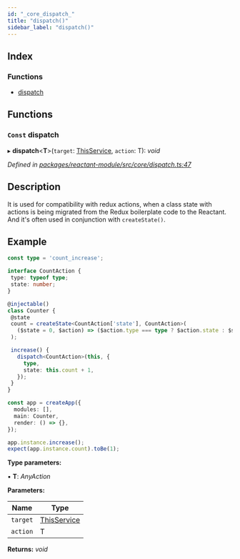 ```yaml
---
id: "_core_dispatch_"
title: "dispatch()"
sidebar_label: "dispatch()"
---
```


## Index

### Functions

* [dispatch](_core_dispatch_.md#const-dispatch)

## Functions

### `Const` dispatch

▸ **dispatch**<**T**>(`target`: [ThisService](_interfaces_.md#thisservice), `action`: T): *void*

*Defined in [packages/reactant-module/src/core/dispatch.ts:47](https://github.com/unadlib/reactant/blob/1f3f457d/packages/reactant-module/src/core/dispatch.ts#L47)*

## Description

It is used for compatibility with redux actions,
when a class state with actions is being migrated from the Redux boilerplate code to the Reactant.
And it's often used in conjunction with `createState()`.

## Example

```ts
const type = 'count_increase';

interface CountAction {
 type: typeof type;
 state: number;
}

@injectable()
class Counter {
 @state
 count = createState<CountAction['state'], CountAction>(
   ($state = 0, $action) => ($action.type === type ? $action.state : $state)
 );

 increase() {
   dispatch<CountAction>(this, {
     type,
     state: this.count + 1,
   });
 }
}

const app = createApp({
  modules: [],
  main: Counter,
  render: () => {},
});

app.instance.increase();
expect(app.instance.count).toBe(1);
```

**Type parameters:**

▪ **T**: *AnyAction*

**Parameters:**

Name | Type |
------ | ------ |
`target` | [ThisService](_interfaces_.md#thisservice) |
`action` | T |

**Returns:** *void*
